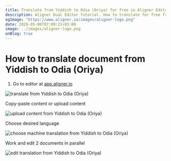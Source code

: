 ```yaml
---
title: Translate from Yiddish to Odia (Oriya) for free in Aligner Editor
description: Aligner Dual Editor Tutorial. How to translate for free from Yiddish to Odia (Oriya). Aligner is multilingual document management platform. 
ogImage: "https://www.aligner.io/images/aligner-logo.png"
date: 2020-05-06T07:09:21+03:00
image: ../images/aligner-logo.png
onBlog: true
---
```


# How to translate document from Yiddish to Odia (Oriya)

1. Go to editor at [app.aligner.io](https://app.aligner.io "Aligner App web page")

![translate from Yiddish to Odia (Oriya)](../aligner-blank-editor.png "translate from Yiddish to Odia (Oriya)")

Copy-paste content or upload content

![upload content from Yiddish to Odia (Oriya)](../aligner-uploaded-document.png "upload content from Yiddish to Odia (Oriya)")

Choose desired language

![choose machine translation from Yiddish to Odia (Oriya)](../aligner-language-dropdown.png "choose machine translation from Yiddish to Odia (Oriya)")

Work and edit 2 documents in parallel

![edit translation from Yiddish to Odia (Oriya)](../aligner-double-sitded-editor.png "edit translation from Yiddish to Odia (Oriya)")

